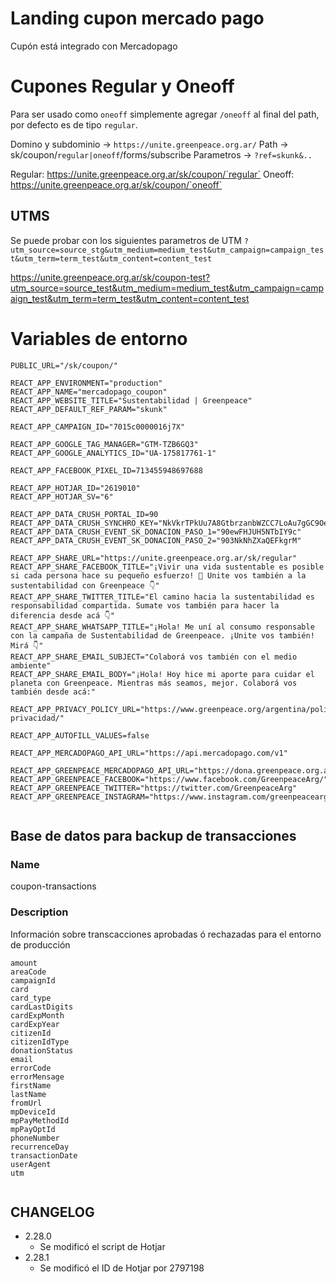 # Landing cupon mercado pago

Cupón está integrado con Mercadopago

# Cupones Regular y Oneoff
Para ser usado como `oneoff` simplemente agregar `/oneoff` al final del path, por defecto es de tipo `regular`. 

Domino y subdominio -> `https://unite.greenpeace.org.ar/`
Path ->  sk/coupon/`regular|oneoff`/forms/subscribe
Parametros -> `?ref=skunk&..`

Regular: https://unite.greenpeace.org.ar/sk/coupon/`regular`
Oneoff: https://unite.greenpeace.org.ar/sk/coupon/`oneoff`

## UTMS
Se puede probar con los siguientes parametros de UTM
`?utm_source=source_stg&utm_medium=medium_test&utm_campaign=campaign_test&utm_term=term_test&utm_content=content_test`

https://unite.greenpeace.org.ar/sk/coupon-test?utm_source=source_test&utm_medium=medium_test&utm_campaign=campaign_test&utm_term=term_test&utm_content=content_test

# Variables de entorno

```
PUBLIC_URL="/sk/coupon/"

REACT_APP_ENVIRONMENT="production"
REACT_APP_NAME="mercadopago_coupon"
REACT_APP_WEBSITE_TITLE="Sustentabilidad | Greenpeace"
REACT_APP_DEFAULT_REF_PARAM="skunk"

REACT_APP_CAMPAIGN_ID="7015c0000016j7X"

REACT_APP_GOOGLE_TAG_MANAGER="GTM-TZB6GQ3"
REACT_APP_GOOGLE_ANALYTICS_ID="UA-175817761-1"

REACT_APP_FACEBOOK_PIXEL_ID=713455948697688

REACT_APP_HOTJAR_ID="2619010"
REACT_APP_HOTJAR_SV="6"

REACT_APP_DATA_CRUSH_PORTAL_ID=90
REACT_APP_DATA_CRUSH_SYNCHRO_KEY="NkVkrTPkUu7A8GtbrzanbWZCC7LoAu7gGC9Oe0J0nCNe7DgVmB"
REACT_APP_DATA_CRUSH_EVENT_SK_DONACION_PASO_1="90ewFHJUH5NTbIY9c"
REACT_APP_DATA_CRUSH_EVENT_SK_DONACION_PASO_2="903NkNhZXaQEFkgrM"

REACT_APP_SHARE_URL="https://unite.greenpeace.org.ar/sk/regular"
REACT_APP_SHARE_FACEBOOK_TITLE="¡Vivir una vida sustentable es posible si cada persona hace su pequeño esfuerzo! 🌱 Unite vos también a la sustentabilidad con Greenpeace 👇"
REACT_APP_SHARE_TWITTER_TITLE="El camino hacia la sustentabilidad es responsabilidad compartida. Sumate vos también para hacer la diferencia desde acá 👇"
REACT_APP_SHARE_WHATSAPP_TITLE="¡Hola! Me uní al consumo responsable con la campaña de Sustentabilidad de Greenpeace. ¡Unite vos también! Mirá 👇"
REACT_APP_SHARE_EMAIL_SUBJECT="Colaborá vos también con el medio ambiente"
REACT_APP_SHARE_EMAIL_BODY="¡Hola! Hoy hice mi aporte para cuidar el planeta con Greenpeace. Mientras más seamos, mejor. Colaborá vos también desde acá:"

REACT_APP_PRIVACY_POLICY_URL="https://www.greenpeace.org/argentina/politica-privacidad/"

REACT_APP_AUTOFILL_VALUES=false

REACT_APP_MERCADOPAGO_API_URL="https://api.mercadopago.com/v1"

REACT_APP_GREENPEACE_MERCADOPAGO_API_URL="https://dona.greenpeace.org.ar/gp"
REACT_APP_GREENPEACE_FACEBOOK="https://www.facebook.com/GreenpeaceArg/"
REACT_APP_GREENPEACE_TWITTER="https://twitter.com/GreenpeaceArg"
REACT_APP_GREENPEACE_INSTAGRAM="https://www.instagram.com/greenpeacearg/"


```
## Base de datos para backup de transacciones

### Name
coupon-transactions

### Description
Información sobre transcacciones aprobadas ó rechazadas para el entorno de producción 

```
amount
areaCode
campaignId
card
card_type
cardLastDigits
cardExpMonth
cardExpYear     
citizenId
citizenIdType
donationStatus
email
errorCode
errorMensage
firstName
lastName
fromUrl
mpDeviceId 
mpPayMethodId
mpPayOptId   
phoneNumber
recurrenceDay
transactionDate
userAgent
utm


```

## CHANGELOG
- 2.28.0 
  - Se modificó el script de Hotjar
- 2.28.1 
  - Se modificó el ID de Hotjar por 2797198
  